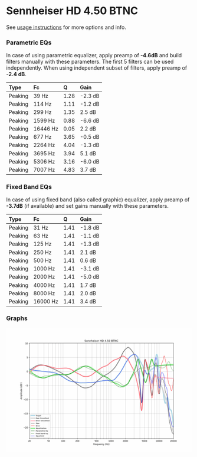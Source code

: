 # Sennheiser HD 4.50 BTNC
See [usage instructions](https://github.com/jaakkopasanen/AutoEq#usage) for more options and info.

### Parametric EQs
In case of using parametric equalizer, apply preamp of **-4.6dB** and build filters manually
with these parameters. The first 5 filters can be used independently.
When using independent subset of filters, apply preamp of **-2.4 dB**.

| Type    | Fc       |    Q | Gain    |
|:--------|:---------|:-----|:--------|
| Peaking | 39 Hz    | 1.28 | -2.3 dB |
| Peaking | 114 Hz   | 1.11 | -1.2 dB |
| Peaking | 299 Hz   | 1.35 | 2.5 dB  |
| Peaking | 1599 Hz  | 0.88 | -6.6 dB |
| Peaking | 16446 Hz | 0.05 | 2.2 dB  |
| Peaking | 677 Hz   | 3.65 | -0.5 dB |
| Peaking | 2264 Hz  | 4.04 | -1.3 dB |
| Peaking | 3695 Hz  | 3.94 | 5.1 dB  |
| Peaking | 5306 Hz  | 3.16 | -6.0 dB |
| Peaking | 7007 Hz  | 4.83 | 3.7 dB  |

### Fixed Band EQs
In case of using fixed band (also called graphic) equalizer, apply preamp of **-3.7dB**
(if available) and set gains manually with these parameters.

| Type    | Fc       |    Q | Gain    |
|:--------|:---------|:-----|:--------|
| Peaking | 31 Hz    | 1.41 | -1.8 dB |
| Peaking | 63 Hz    | 1.41 | -1.1 dB |
| Peaking | 125 Hz   | 1.41 | -1.3 dB |
| Peaking | 250 Hz   | 1.41 | 2.1 dB  |
| Peaking | 500 Hz   | 1.41 | 0.6 dB  |
| Peaking | 1000 Hz  | 1.41 | -3.1 dB |
| Peaking | 2000 Hz  | 1.41 | -5.0 dB |
| Peaking | 4000 Hz  | 1.41 | 1.7 dB  |
| Peaking | 8000 Hz  | 1.41 | 2.0 dB  |
| Peaking | 16000 Hz | 1.41 | 3.4 dB  |

### Graphs
![](./Sennheiser%20HD%204.50%20BTNC.png)